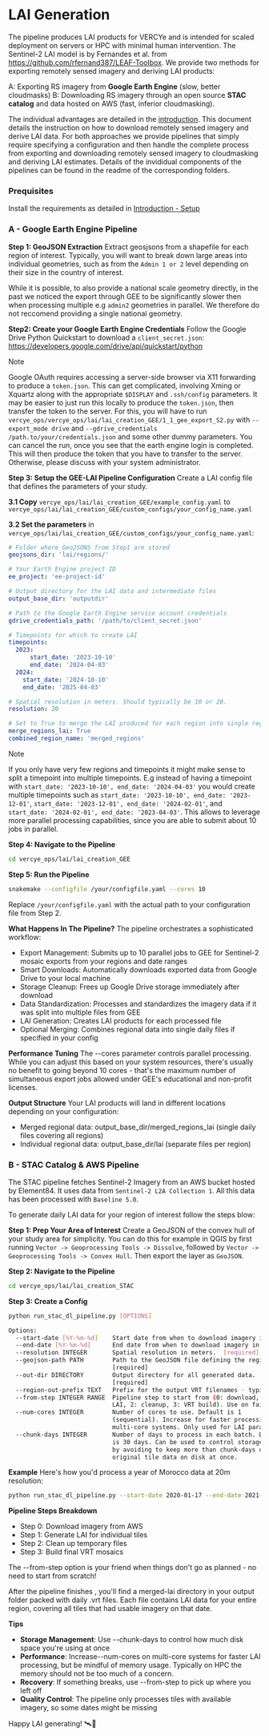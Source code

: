 # LAI Generation
The pipeline produces LAI products for VERCYe and is intended for scaled deployment on servers or HPC with minimal human intervention. The Sentinel-2 LAI model is by Fernandes et al. from https://github.com/rfernand387/LEAF-Toolbox. We provide two methods for exporting remotely sensed imagery and deriving LAI products:


A: Exporting RS imagery from **Google Earth Engine** (slow, better cloudmasks)
B: Downloading RS imagery through an open source **STAC catalog** and data hosted on AWS (fast, inferior cloudmasking).

The individual advantages are detailed in the [introduction](intro.md#lai-generation). This document details the instruction on how to download remotely sensed imagery and derive LAI data. For both approaches we provide pipelines that simply require specifying a configuration and then handle the complete process from exporting and downloading remotely sensed imagery to cloudmasking and deriving LAI estimates. Details of the invididual components of the pipelines can be found in the readme of the corresponding folders.


### Prequisites

Install the requirements as detailed in [Introduction - Setup](../index.md#setup)

### A - Google Earth Engine Pipeline

**Step 1: GeoJSON Extraction**
Extract geosjsons from a shapefile for each region of interest. Typically, you will want to break down large areas into individual geometries, such as from the `Admin 1 or 2` level depending on their size in the country of interest.

While it is possible, to also provide a national scale geometry directly, in the past we noticed the export through GEE to be significantly slower then when processing multiple e.g `admin2` geometries in parallel. We therefore do not reccomend providing a single national geometry.

**Step2: Create your Google Earth Engine Credentials**
Follow the Google Drive Python Quickstart to download a `client_secret.json`: https://developers.google.com/drive/api/quickstart/python

> [!NOTE]  
> Google OAuth requires accessing a server-side browser via X11 forwarding to produce a `token.json`. This can get complicated, involving Xming or Xquartz along with the appropriate `$DISPLAY` and `.ssh/config` parameters. It may be easier to just run this locally to produce the `token.json`, then transfer the token to the server. For this, you will have to run `vercye_ops/vercye_ops/lai/lai_creation_GEE/1_1_gee_export_S2.py` with `--export_mode drive` and `--gdrive_credentials /path.to/your/credentials.json` and some other dummy parameters. You can cancel the run, once you see that the earth engine login is completed. This will then produce the token that you have to transfer to the server. Otherwise, please discuss with your system administrator.

**Step 3: Setup the GEE-LAI Pipeline Configuration**
Create a LAI config file that defines the parameters of your study.

**3.1 Copy** `vercye_ops/lai/lai_creation_GEE/example_config.yaml` to `vercye_ops/lai/lai_creation_GEE/custom_configs/your_config_name.yaml`

**3.2 Set the parameters** in `vercye_ops/lai/lai_creation_GEE/custom_configs/your_config_name.yaml`:

```yaml
# Folder where GeoJSONS from Step1 are stored
geojsons_dir: 'lai/regions/'

# Your Earth Engine project ID
ee_project: 'ee-project-id'

# Output directory for the LAI data and intermediate files
output_base_dir: 'outputdir'

# Path to the Google Earth Engine service account credentials
gdrive_credentials_path: '/path/to/client_secret.json'

# Timepoints for which to create LAI
timepoints:
  2023:
      start_date: '2023-10-10'
      end_date: '2024-04-03'
  2024:
    start_date: '2024-10-10'
    end_date: '2025-04-03'

# Spatial resolution in meters. Should typically be 10 or 20.
resolution: 20

# Set to True to merge the LAI produced for each region into single regions daily VRT files
merge_regions_lai: True
combined_region_name: 'merged_regions'
```

> [!NOTE]  
> If you only have very few regions and timepoints it might make sense to split a timepoint into multiple timepoints. E.g instead of having a timepoint with `start_date: '2023-10-10', end_date: '2024-04-03'` you would create multiple timepoints such as `start_date: '2023-10-10', end_date: '2023-12-01'`, `start_date: '2023-12-01', end_date: '2024-02-01'`, and `start_date: '2024-02-01', end_date: '2023-04-03'`. This allows to leverage more parallel processing capabilities, since you are able to submit about 10 jobs in parallel.


**Step 4: Navigate to the Pipeline**
```bash
cd vercye_ops/lai/lai_creation_GEE
```

**Step 5: Run the Pipeline**
```bash
snakemake --configfile /your/configfile.yaml --cores 10
```

Replace `/your/configfile.yaml` with the actual path to your configuration file from Step 2.

**What Happens In The Pipeline?**
The pipeline orchestrates a sophisticated workflow:

- Export Management: Submits up to 10 parallel jobs to GEE for Sentinel-2 mosaic exports from your regions and date ranges
- Smart Downloads: Automatically downloads exported data from Google Drive to your local machine
- Storage Cleanup: Frees up Google Drive storage immediately after download
- Data Standardization: Processes and standardizes the imagery data if it was split into multiple files from GEE
- LAI Generation: Creates LAI products for each processed file
- Optional Merging: Combines regional data into single daily files if specified in your config

**Performance Tuning**
The --cores parameter controls parallel processing. While you can adjust this based on your system resources, there's usually no benefit to going beyond 10 cores - that's the maximum number of simultaneous export jobs allowed under GEE's educational and non-profit licenses.

**Output Structure**
Your LAI products will land in different locations depending on your configuration:

- Merged regional data: output_base_dir/merged_regions_lai (single daily files covering all regions)
- Individual regional data: output_base_dir/lai (separate files per region)


### B - STAC Catalog & AWS Pipeline

The STAC pipeline fetches Sentinel-2 Imagery from an AWS bucket hosted by Element84. It uses data from `Sentinel-2 L2A Collection 1`.
All this data has been processed with `Baseline 5.0`.

To generate daily LAI data for your region of interest follow the steps blow:

**Step 1: Prep Your Area of Interest**
Create a GeoJSON of the convex hull of your study area for simplicity. You can do this for example in QGIS by first running
`Vector -> Geoprocessing Tools -> Dissolve`, followed by `Vector -> Geoprocessing Tools -> Convex Hull`. Then export the layer as `GeoJSON`.

**Step 2: Navigate to the Pipeline**
```bash
cd vercye_ops/lai/lai_creation_STAC
```

**Step 3: Create a Config** 
```bash
python run_stac_dl_pipeline.py [OPTIONS]
```

```bash
Options:
  --start-date [%Y-%m-%d]    Start date from when to download imagery in YYYY-MM-DD format.  [required]
  --end-date [%Y-%m-%d]      End date from when to download imagery in YYYY-MM-DD format.  [required]
  --resolution INTEGER       Spatial resolution in meters.  [required]
  --geojson-path PATH        Path to the GeoJSON file defining the region.
                             [required]
  --out-dir DIRECTORY        Output directory for all generated data.
                             [required]
  --region-out-prefix TEXT   Prefix for the output VRT filenames - typically the name of the GeoJSON region.  [required]
  --from-step INTEGER RANGE  Pipeline step to start from (0: download, 1: tile
                             LAI, 2: cleanup, 3: VRT build). Use on failure toresume.  [0<=x<=3]
  --num-cores INTEGER        Number of cores to use. Default is 1
                             (sequential). Increase for faster processing on
                             multi-core systems. Only used for LAI parallelism.
  --chunk-days INTEGER       Number of days to process in each batch. Default
                             is 30 days. Can be used to control storage usage
                             by avoiding to keep more than chunk-days of
                             original tile data on disk at once.
```

**Example**
Here's how you'd process a year of Morocco data at 20m resolution:
```bash
python run_stac_dl_pipeline.py --start-date 2020-01-17 --end-date 2021-01-20 --resolution 20 --geojson-path /data/morocco.geojson --out-dir /data/morrocco/lai --region-out-prefix morocco --num-cores 64
```

**Pipeline Steps Breakdown**
- Step 0: Download imagery from AWS
- Step 1: Generate LAI for individual tiles
- Step 2: Clean up temporary files
- Step 3: Build final VRT mosaics

The --from-step option is your friend when things don't go as planned - no need to start from scratch!

After the pipeline finishes , you'll find a merged-lai directory in your output folder packed with daily .vrt files. Each file contains LAI data for your entire region, covering all tiles that had usable imagery on that date.

**Tips**

- **Storage Management**: Use --chunk-days to control how much disk space you're using at once
- **Performance**: Increase--num-cores on multi-core systems for faster LAI processing, but be mindful of memory usage. Typically on HPC the memory should not be too much of a concern.
- **Recovery**: If something breaks, use --from-step to pick up where you left off
- **Quality Control**: The pipeline only processes tiles with available imagery, so some dates might be missing

Happy LAI generating! 🛰️🌱
